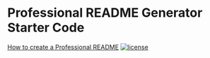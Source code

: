 # Professional README Generator Starter Code

[How to create a Professional README](./readme-guide.md)
[![license](https://img.shields.io/badge/license-lol-brightgreen.svg)](https://en.wikipedia.org/wiki/MIT_License)
